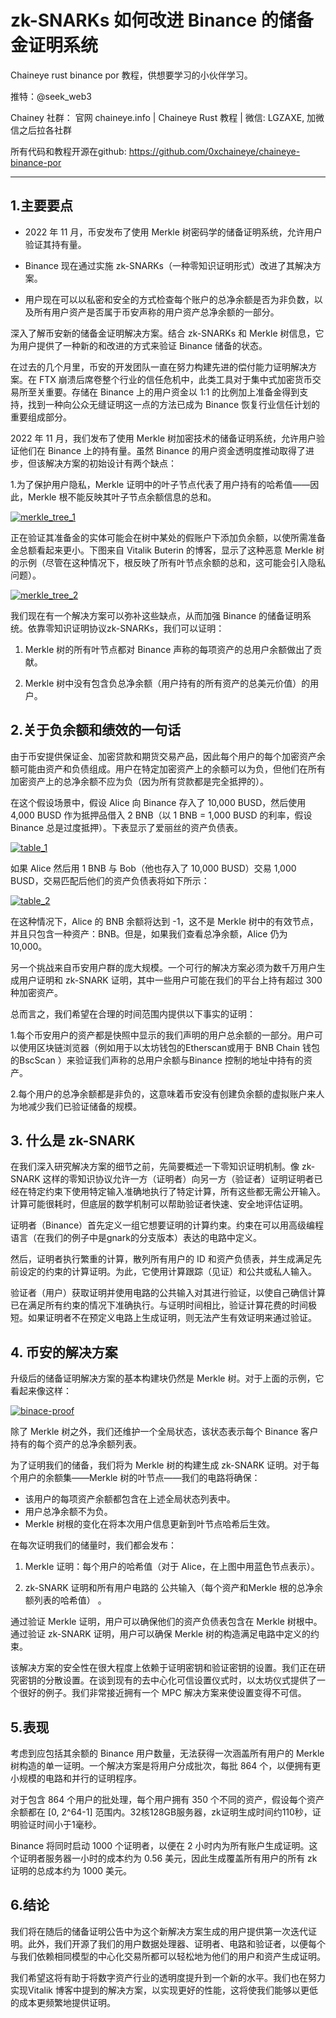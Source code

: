 #  zk-SNARKs 如何改进 Binance 的储备金证明系统

Chaineye rust binance por 教程，供想要学习的小伙伴学习。

推特：@seek_web3

Chainey 社群： 官网 chaineye.info | Chaineye Rust 教程 | 微信: LGZAXE, 加微信之后拉各社群 

所有代码和教程开源在github: https://github.com/0xchaineye/chaineye-binance-por

-----------------------------------------------------------------------------------------------------------------------------------------------------------

## 1.主要要点

- 2022 年 11 月，币安发布了使用 Merkle 树密码学的储备证明系统，允许用户验证其持有量。

- Binance 现在通过实施 zk-SNARKs（一种零知识证明形式）改进了其解决方案。

- 用户现在可以以私密和安全的方式检查每个账户的总净余额是否为非负数，以及所有用户资产是否属于币安声称的用户资产总净余额的一部分。

深入了解币安新的储备金证明解决方案。结合 zk-SNARKs 和 Merkle 树信息，它为用户提供了一种新的和改进的方式来验证 Binance 储备的状态。

在过去的几个月里，币安的开发团队一直在努力构建先进的偿付能力证明解决方案。在 FTX 崩溃后席卷整个行业的信任危机中，此类工具对于集中式加密货币交易所至关重要。存储在 Binance 上的用户资金以 1:1 的比例加上准备金得到支持，找到一种向公众无缝证明这一点的方法已成为 Binance 恢复行业信任计划的重要组成部分。 

2022 年 11 月，我们发布了使用 Merkle 树加密技术的储备证明系统，允许用户验证他们在 Binance 上的持有量。虽然 Binance 的用户资金透明度推动取得了进步，但该解决方案的初始设计有两个缺点：

1.为了保护用户隐私，Merkle 证明中的叶子节点代表了用户持有的哈希值——因此，Merkle 根不能反映其叶子节点余额信息的总和。

[![merkle_tree_1](https://github.com/0xchaineye/chaineye-binance-por/blob/main/images/merkle_tree_1.png)](https://github.com/0xchaineye/chaineye-binance-por/)

正在验证其准备金的实体可能会在树中某处的假账户下添加负余额，以使所需准备金总额看起来更小。下图来自 Vitalik Buterin 的博客，显示了这种恶意 Merkle 树的示例（尽管在这种情况下，根反映了所有叶节点余额的总和，这可能会引入隐私问题）。

[![merkle_tree_2](https://github.com/0xchaineye/chaineye-binance-por/blob/main/images/merkle_tree_2.png)](https://github.com/0xchaineye/chaineye-binance-por/)

我们现在有一个解决方案可以弥补这些缺点，从而加强 Binance 的储备证明系统。依靠零知识证明协议zk-SNARKs，我们可以证明：

1. Merkle 树的所有叶节点都对 Binance 声称的每项资产的总用户余额做出了贡献。

2. Merkle 树中没有包含负总净余额（用户持有的所有资产的总美元价值）的用户。


## 2.关于负余额和绩效的一句话

由于币安提供保证金、加密贷款和期货交易产品，因此每个用户的每个加密资产余额可能由资产和负债组成。用户在特定加密资产上的余额可以为负，但他们在所有加密资产上的总净余额不应为负（因为所有贷款都是完全抵押的）。

在这个假设场景中，假设 Alice 向 Binance 存入了 10,000 BUSD，然后使用 4,000 BUSD 作为抵押品借入 2 BNB（以 1 BNB = 1,000 BUSD 的利率，假设 Binance 总是过度抵押）。下表显示了爱丽丝的资产负债表。

[![table_1](https://github.com/0xchaineye/chaineye-binance-por/blob/main/images/table-1.png)](https://github.com/0xchaineye/chaineye-binance-por/)


如果 Alice 然后用 1 BNB 与 Bob（他也存入了 10,000 BUSD）交易 1,000 BUSD，交易匹配后他们的资产负债表将如下所示：

[![table_2](https://github.com/0xchaineye/chaineye-binance-por/blob/main/images/table-2.png)](https://github.com/0xchaineye/chaineye-binance-por/)


在这种情况下，Alice 的 BNB 余额将达到 -1，这不是 Merkle 树中的有效节点，并且只包含一种资产：BNB。但是，如果我们查看总净余额，Alice 仍为 10,000。

另一个挑战来自币安用户群的庞大规模。一个可行的解决方案必须为数千万用户生成用户证明和 zk-SNARK 证明，其中一些用户可能在我们的平台上持有超过 300 种加密资产。 

总而言之，我们希望在合理的时间范围内提供以下事实的证明：

1.每个币安用户的资产都是快照中显示的我们声明的用户总余额的一部分。用户可以使用区块链浏览器（例如用于以太坊钱包的Etherscan或用于 BNB Chain 钱包的BscScan ）来验证我们声称的总用户余额与Binance 控制的地址中持有的资产。

2.每个用户的总净余额都是非负的，这意味着币安没有创建负余额的虚拟账户来人为地减少我们已验证储备的规模。

## 3. 什么是 zk-SNARK

在我们深入研究解决方案的细节之前，先简要概述一下零知识证明机制。像 zk-SNARK 这样的零知识协议允许一方（证明者）向另一方（验证者）证明证明者已经在特定约束下使用特定输入准确地执行了特定计算，所有这些都无需公开输入。计算可能很耗时，但底层的数学机制可以帮助验证者快速、安全地评估证明。

证明者（Binance）首先定义一组它想要证明的计算约束。约束在可以用高级编程语言（在我们的例子中是gnark的分支版本）表达的电路中定义。

然后，证明者执行繁重的计算，散列所有用户的 ID 和资产负债表，并生成满足先前设定的约束的计算证明。为此，它使用计算跟踪（见证）和公共或私人输入。 

验证者（用户）获取证明并使用电路的公共输入对其进行验证，以使自己确信计算已在满足所有约束的情况下准确执行。与证明时间相比，验证计算花费的时间极短。如果证明者不在预定义电路上生成证明，则无法产生有效证明来通过验证。


## 4. 币安的解决方案

升级后的储备证明解决方案的基本构建块仍然是 Merkle 树。对于上面的示例，它看起来像这样：


[![binace-proof](https://github.com/0xchaineye/chaineye-binance-por/blob/main/images/binace-proof.png)](https://github.com/0xchaineye/chaineye-binance-por/)

除了 Merkle 树之外，我们还维护一个全局状态，该状态表示每个 Binance 客户持有的每个资产的总净余额列表。

为了证明我们的储备，我们将为 Merkle 树的构建生成 zk-SNARK 证明。对于每个用户的余额集——Merkle 树的叶节点——我们的电路将确保：

- 该用户的每项资产余额都包含在上述全局状态列表中。
- 用户总净余额不为负。 
- Merkle 树根的变化在将本次用户信息更新到叶节点哈希后生效。

在每次证明我们的储量时，我们都会发布：

1. Merkle 证明：每个用户的哈希值（对于 Alice，在上图中用蓝色节点表示）。

2. zk-SNARK 证明和所有用户电路的 公共输入（每个资产和Merkle 根的总净余额列表的哈希值） 。

通过验证 Merkle 证明，用户可以确保他们的资产负债表包含在 Merkle 树根中。通过验证 zk-SNARK 证明，用户可以确保 Merkle 树的构造满足电路中定义的约束。

该解决方案的安全性在很大程度上依赖于证明密钥和验证密钥的设置。我们正在研究密钥的分散设置。在谈到现有的去中心化可信设置仪式时，以太坊仪式提供了一个很好的例子。我们非常接近拥有一个 MPC 解决方案来使设置变得不可信。

## 5.表现

考虑到应包括其余额的 Binance 用户数量，无法获得一次涵盖所有用户的 Merkle 树构造的单一证明。一个解决方案是将用户分成批次，每批 864 个，以便拥有更小规模的电路和并行的证明程序。

对于包含 864 个用户的批处理，每个用户拥有 350 个不同的资产，假设每个资产余额都在 [0, 2^64-1] 范围内。32核128GB服务器，zk证明生成时间约110秒，证明验证时间小于1毫秒。 

Binance 将同时启动 1000 个证明者，以便在 2 小时内为所有账户生成证明。这个证明者服务器一小时的成本约为 0.56 美元，因此生成覆盖所有用户的所有 zk 证明的总成本约为 1000 美元。

## 6.结论

我们将在随后的储备证明公告中为这个新解决方案生成的用户提供第一次迭代证明。此外，我们开源了我们的用户数据处理器、证明者、电路和验证者，以便每个与我们依赖相同模型的中心化交易所都可以轻松地为他们的用户和资产生成证明。 

我们希望这将有助于将数字资产行业的透明度提升到一个新的水平。我们也在努力实现Vitalik 博客中提到的解决方案，以实现更好的性能，这将使我们能够以更低的成本更频繁地提供证明。



